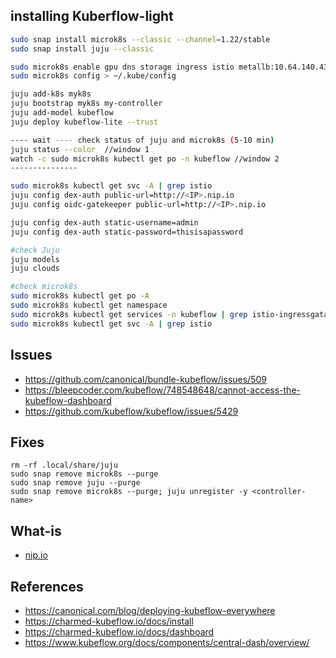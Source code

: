 
## installing Kuberflow-light
```bash
sudo snap install microk8s --classic --channel=1.22/stable
sudo snap install juju --classic

sudo microk8s enable gpu dns storage ingress istio metallb:10.64.140.43-10.64.140.49 
sudo microk8s config > ~/.kube/config

juju add-k8s myk8s
juju bootstrap myk8s my-controller
juju add-model kubeflow
juju deploy kubeflow-lite --trust

---- wait ---- check status of juju and microk8s (5-10 min)
juju status --color  //window 1
watch -c sudo microk8s kubectl get po -n kubeflow //window 2
---------------

sudo microk8s kubectl get svc -A | grep istio
juju config dex-auth public-url=http://<IP>.nip.io
juju config oidc-gatekeeper public-url=http://<IP>.nip.io

juju config dex-auth static-username=admin
juju config dex-auth static-password=thisisapassword

#check Juju
juju models
juju clouds

#check microk8s
sudo microk8s kubectl get po -A
sudo microk8s kubectl get namespace
sudo microk8s kubectl get services -n kubeflow | grep istio-ingressgataway-workload
sudo microk8s kubectl get svc -A | grep istio
```
## Issues
- https://github.com/canonical/bundle-kubeflow/issues/509
- https://bleepcoder.com/kubeflow/748548648/cannot-access-the-kubeflow-dashboard
- https://github.com/kubeflow/kubeflow/issues/5429

## Fixes
```
rm -rf .local/share/juju
sudo snap remove microk8s --purge
sudo snap remove juju --purge
sudo snap remove microk8s --purge; juju unregister -y <controller-name>
```
## What-is
- [nip.io](https://cluedin-io.github.io/Home/faq/nip/)

## References
- https://canonical.com/blog/deploying-kubeflow-everywhere
- https://charmed-kubeflow.io/docs/install
- https://charmed-kubeflow.io/docs/dashboard
- https://www.kubeflow.org/docs/components/central-dash/overview/
